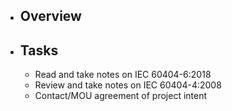 - ## Overview
- ## Tasks
	- Read and take notes on IEC 60404-6:2018
	- Review and take notes on IEC 60404-4:2008
	- Contact/MOU agreement of project intent